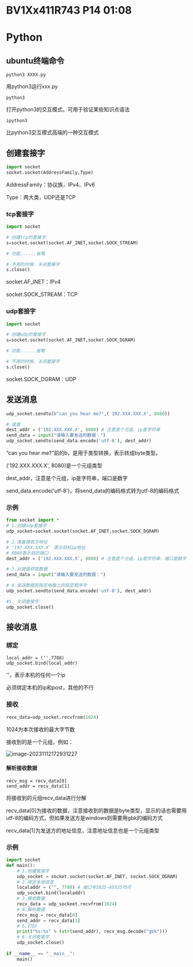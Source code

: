 # BV1Xx411R743 P14 01:08

# Python

## ubuntu终端命令

```
python3 XXXX.py
```

用python3运行xxx.py

```
python3
```

打开python3的交互模式，可用于验证某些知识点语法

```
ipython3
```

比python3交互模式高端的一种交互模式

## 创建套接字

```python
import socket
socket.socket(AddressFamily,Type)
```

 AddressFamily：协议族，IPv4、IPv6

Type：两大类，UDP还是TCP

### tcp套接字

```python
import socket

# 创建tcp的套接字
s=socket.socket(socket.AF_INET,socket.SOCK_STREAM)

# 功能......省略

# 不用的时候，关闭套接字
s.close()
```

socket.AF_INET：IPv4

socket.SOCK_STREAM：TCP



### udp套接字

```python
import socket

# 创建udp的套接字
s=socket.socket(socket.AF_INET,socket.SOCK_DGRAM)

# 功能......省略

# 不用的时候，关闭套接字
s.close()
```

socket.SOCK_DGRAM：UDP





## 发送消息

```python
udp_socket.sendto(b"can you hear me?",('192.XXX.XXX.X', 8080))

# 或者
dest_addr = ('192.XXX.XXX.X', 8080) # 注意是个元组，ip是字符串
send_data = input("请输入要发送的数据：")
udp_socket.sendto(send_data.encode('utf-8'), dest_addr)
```

“can you hear me?”前的b，是用于类型转换，表示转成byte类型。

('192.XXX.XXX.X', 8080)是一个元组类型



dest_addr，注意是个元组，ip是字符串，端口是数字

send_data.encode('utf-8')，将send_data的编码格式转为utf-8的编码格式



### 示例

```python
from socket import *
# 1.创建udp套接字
udp_socket=socket.socket(socket.AF_INET,socket.SOCK_DGRAM)

# 2.准备接收方地址
# '192.XXX.XXX.X' 表示目标ip地址
# 8080表示目的端口
dest_addr = ('192.XXX.XXX.X', 8080) # 注意是个元组，ip是字符串，端口是数字

# 3.从键盘获取数据
send_data = input("请输入要发送的数据：")

# 4.发送数据到指定电脑上的指定程序中
udp_socket.sendto(send_data.encode('utf-8'), dest_addr)

#5. 关闭套接字
udp_socket.close()
```



## 接收消息

### 绑定

```
local_addr = ('',7788)
udp_socket.bind(local_addr)
```

''，表示本机的任何一个ip

必须绑定本机的ip和post，其他的不行

### 接收

```python
rece_data=udp_socket.recvfrom(1024)
```

1024为本次接收的最大字节数

接收到的是一个元组，例如：

![image-20231112172931227](D:\akkkkk\study\MyNotes\image\socket编程\image-20231112172931227.png)

#### 解析接收数据

```
recv_msg = recv_data[0]
send_addr = recv_data[1]
```

将接收到的元组recv_data进行分解

recv_data[0]为接收的数据，注意接收到的数据是byte类型，显示的话也需要用utf-8的编码方式，但如果发送方是windows则需要用gbk的编码方式

recv_data[1]为发送方的地址信息，注意地址信息也是一个元组类型

### 示例

```python
import socket
def main():
    # 1.创建套接字
    udp_socket = socket.socket(socket.AF_INET, socket.SOCK_DGRAM)
    # 2.绑定本地信息
    localaddr = ("", 7788) # 端口号1025~65535均可
    udp_socket.bind(localaddr)
    # 3.接收数据
    recv_data = udp_sockeet.recvfrom(1024)
    # 4.解析数据
    recv_msg = recv_data[0]
    send_addr = recv_data[1]
    # 5.打印
    print("%s:%s" % (str(send_addr), recv_msg.decode("gbk")))
    # 6.关闭套接字
    udp_socket.close()
    
if __name__ == "__main__":
    main()
```

